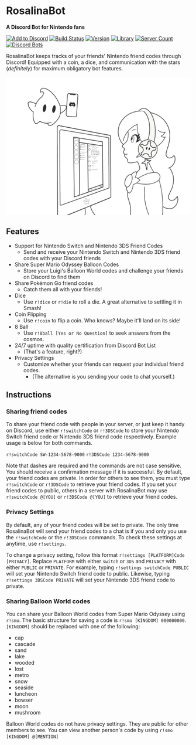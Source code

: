 # RosalinaBot
**A Discord Bot for Nintendo fans**

[![Add to Discord](https://img.shields.io/badge/add%20to-Discord-7289DA.svg "Add to Discord")](https://discordapp.com/oauth2/authorize?client_id=322405544490958849&permissions=0&scope=bot) [![Build Status](https://travis-ci.org/alexsmbaratti/RosalinaBot.svg?branch=master)](https://travis-ci.org/alexsmbaratti/RosalinaBot) [![Version](https://img.shields.io/badge/version-7.0.0-brightgreen.svg "Version")](https://github.com/alexsmbaratti/RosalinaBot/releases) [![Library](https://img.shields.io/badge/lib-discord.js-blue.svg "Discord.js")](https://discord.js.org/) [![Server Count](https://img.shields.io/badge/dynamic/json.svg?label=servers&url=https%3A%2F%2Fdiscordbots.org%2Fapi%2Fbots%2F322405544490958849&query=server_count&colorB=brightgreen "Server Count")](https://discordbots.org/bot/322405544490958849) [![Discord Bots](https://discordbots.org/api/widget/status/322405544490958849.svg?noavatar=true)](https://discordbots.org/bot/322405544490958849)

RosalinaBot keeps tracks of your friends' Nintendo friend codes through Discord! Equipped with a coin, a dice, and communication with the stars (*definitely*) for maximum obligatory bot features.

![alt text](https://github.com/alexsmbaratti/RosalinaBot/raw/master/misc/art.png)

## Features
* Support for Nintendo Switch and Nintendo 3DS Friend Codes
  * Send and receive your Nintendo Switch and Nintendo 3DS friend codes with your Discord friends
* Share Super Mario Odyssey Balloon Codes
  * Store your Luigi's Balloon World codes and challenge your friends on Discord to find them
* Share Pokémon Go friend codes
  * Catch them all with your friends!
* Dice
  * Use `r!dice` or `r!die` to roll a die. A great alternative to settling it in Smash!
* Coin Flipping
  * Use `r!coin` to flip a coin. Who knows? Maybe it'll land on its side!
* 8 Ball
  * Use `r!8ball [Yes or No Question]` to seek answers from the cosmos.
* 24/7 uptime with quality certification from Discord Bot List
  * (That's a feature, right?)
* Privacy Settings
  * Customize whether your friends can request your individual friend codes.
    * (The alternative is you sending your code to chat yourself.)

## Instructions
### Sharing friend codes
To share your friend code with people in your server, or just keep it handy on Discord, use either `r!switchCode` or `r!3DSCode` to store your Nintendo Switch friend code or Nintendo 3DS friend code respectively. Example usage is below for both commands.

`r!switchCode SW-1234-5678-9000`
`r!3DSCode 1234-5678-9000`

Note that dashes are required and the commands are not case sensitive. You should receive a confirmation message if it is successful. By default, your friend codes are private. In order for others to see them, you must type `r!switchCode` or `r!3DSCode` to retrieve your friend codes. If you set your friend codes to public, others in a server with RosalinaBot may use `r!switchCode @[YOU]` or `r!3DSCode @[YOU]` to retrieve your friend codes.

### Privacy Settings
By default, any of your friend codes will be set to private. The only time RosalinaBot will send your friend codes to a chat is if you and only you use the `r!switchCode` or the `r!3DSCode` commands. To check these settings at anytime, use `r!settings`.

To change a privacy setting, follow this format `r!settings [PLATFORM]Code [PRIVACY]`. Replace `PLATFORM` with either `switch` or `3DS` and `PRIVACY` with either `PUBLIC` or `PRIVATE`. For example, typing `r!settings switchCode PUBLIC` will set your Nintendo Switch friend code to public. Likewise, typing `r!settings 3DSCode PRIVATE` will set your Nintendo 3DS friend code to private.

### Sharing Balloon World codes
You can share your Balloon World codes from Super Mario Odyssey using `r!smo`. The basic structure for saving a code is `r!smo [KINGDOM] 000000000`. `[KINGDOM]` should be replaced with one of the following:
* cap
* cascade
* sand
* lake
* wooded
* lost
* metro
* snow
* seaside
* luncheon
* bowser
* moon
* mushroom

Balloon World codes do not have privacy settings. They are public for other members to see. You can view another person's code by using `r!smo [KINGDOM] @[MENTION]`
